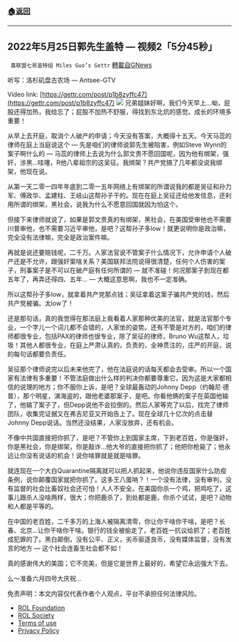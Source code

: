 ###  [:house:返回](README.md)
---


## 2022年5月25日郭先生盖特 — 视频2「5分45秒」
` 喜联盟七哥盖特组 Miles Guo’s Gettr` [轉載自GNews](https://gnews.org/zh-hans/2603096/)

听写：洛杉矶盘古农场 — Antsee-GTV
 
Video link: [https://gettr.com/post/p1b8zyffc47](https://gettr.com/post/p1b8zyffc47)
 ![](https://assets.gnews.org/wp-content/uploads/2022/05/48A43938-3A25-4266-9304-A934FFD6931B_1653538803.jpeg) 
兄弟姐妹好啊，我们今天早上…呦，屁股还得加热，我给忘了；屁股不加热不舒服，得找到东北炕的感觉。成长的环境多重要！
 
从早上去开庭，取消个人破产的申请；今天没有答案，大概得十五天。今天马蕊的律师在庭上当庭说这个 — 先是咱们的律师说郭先生被陷害，例如Steve Wynn的案子啊什么的 — 马蕊的律师上去说为什么郭文贵不愿回国呢，因为他有绑架，强奸，涉黑…哇噻，R他八辈祖宗的这吴征。我绑架？共产党搞了几年都没说我绑架，他现在说。
 
从第一天二零一四年年底到二零一五年网络上有绑架的所谓说我的都是吴征和孙力军、傅政华、孟建柱、王岐山这帮孙子干的。现在在庭上吴征还给他发信息，还利用所谓的绑架，黑社会，说我为什么不愿意回国就因为怕这个。
 
但接下来律师就说了，如果是郭文贵真的有绑架，黑社会，在美国受审他也不需要川普审他，也不需要习近平审他，是吧？这帮孙子多low！就更说明你是政治嘛，完全没有法律嘛，完全是政治案件嘛。
 
再就是说还要赔钱呢，二千万。人家法官说不管案子什么情况下，允许申请个人破产还是不允许，跟强奸案啥关系？美国联邦法院说得很清楚，任何个人伤害的案子，刑事案子是不可以在破产庭有任何所谓的 — 就不准碰！何况那案子到现在都五年了，再弄还得四、五年… — 大概这意思啊，我也不一定准确。
 
所以这帮孙子多low，就拿着共产党那点钱；吴征拿着这案子骗共产党的钱，然后共产党被骗。太low了！
 
还是那句话，真的我觉得在那法庭上我看着人家那种优美的法官，就是法官那个专业，一个字儿一个词儿都不会错的，人家坐的姿势。还有不管是对方的，咱们的律师都很专业，包括PAX的律师也很专业，除了吴征的律师，Bruno Wu这帮人，垃圾！其他人都很专业，在庭上严肃认真的，负责的，全神贯注的，庄严的开庭，说的每句话都要负责任。
 
吴征那个律师说完以后未来他完了，他在法庭说的话每天都会去受审。所以一个国家有法律有多重要！不管法庭做出什么样的判决你都要尊重它，因为这是大家都相信的说理的地方；你不服你上诉，是吧？全球最轰动的Johnny Depp（约翰尼·德普），那个明星，演海盗的，跟他老婆那案子，是吧。你看他俩的案子在英国他输了，他输了案子了，但Depp说他不会拉倒的。然后人家等完了以后，找完了律师团队，收集完证据又在弗吉尼亚又开始告上了。现在全球几十亿次的点击替Johnny Depp说话。当然还没结果，人家没放弃，还有机会。
 
不像中共国直接把你抓了，是吧？不管你上到国家主席，下到老百姓，你是强奸，你是黑社会，你是绑架，你是敲诈…他大爷的直接把你抓了；他把你枪毙了；他永远让你没有说话的机会！说你啥罪就是就是啥罪。
 
就连现在一个大白Quarantine隔离就可以把人抓起来，他说你违反国家什么防疫条例，说你颠覆国家就把你抓了。这多王八蛋呐？！一个没有法律，没有审判，没有监督的社会比畜奴社会还可怕！人人不安全。在美国你杀一个鸡，把鸡吃了，这事儿跟杀人没啥两样，很大；你把鹿杀了，到处都是鹿，你杀个试试，是吧？动物和人都是平等的。
 
在中国的老百姓，二千多万的上海人被隔离清零，你让你干啥你干啥，是吧？长春、北京…让你干啥你干啥。银行的钱全被偷走了，老百姓一抗议给抓了；老百姓成犯罪的了。黑白颠倒，没有公平、正义，劣币驱逐良币，没有媒体监督，没有发言的地方 — 这个社会连畜生社会都不如！
 
真的感谢伟大的美国；它不完美，但是它是世界上最好的，希望它永远强大下去。
 
么～准备六月四号大庆祝…

免责声明：本文内容仅代表作者个人观点，平台不承担任何法律风险。
  
- [ROL Foundation](https://rolfoundation.org/)
- [ROL Society](https://rolsociety.org/)
- [Terms of use](https://gnews.org/terms-of-use-3/)
- [Privacy Policy](https://gnews.org/privacy-policy/)
